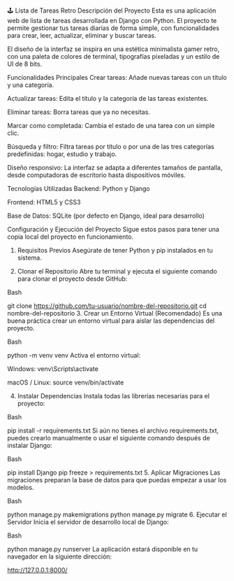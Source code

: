🕹️ Lista de Tareas Retro
Descripción del Proyecto
Esta es una aplicación web de lista de tareas desarrollada en Django con Python. El proyecto te permite gestionar tus tareas diarias de forma simple, con funcionalidades para crear, leer, actualizar, eliminar y buscar tareas.

El diseño de la interfaz se inspira en una estética minimalista gamer retro, con una paleta de colores de terminal, tipografías pixeladas y un estilo de UI de 8 bits.

Funcionalidades Principales
Crear tareas: Añade nuevas tareas con un título y una categoría.

Actualizar tareas: Edita el título y la categoría de las tareas existentes.

Eliminar tareas: Borra tareas que ya no necesitas.

Marcar como completada: Cambia el estado de una tarea con un simple clic.

Búsqueda y filtro: Filtra tareas por título o por una de las tres categorías predefinidas: hogar, estudio y trabajo.

Diseño responsivo: La interfaz se adapta a diferentes tamaños de pantalla, desde computadoras de escritorio hasta dispositivos móviles.

Tecnologías Utilizadas
Backend: Python y Django

Frontend: HTML5 y CSS3

Base de Datos: SQLite (por defecto en Django, ideal para desarrollo)

Configuración y Ejecución del Proyecto
Sigue estos pasos para tener una copia local del proyecto en funcionamiento.

1. Requisitos Previos
Asegúrate de tener Python y pip instalados en tu sistema.

2. Clonar el Repositorio
Abre tu terminal y ejecuta el siguiente comando para clonar el proyecto desde GitHub:

Bash

git clone https://github.com/tu-usuario/nombre-del-repositorio.git
cd nombre-del-repositorio
3. Crear un Entorno Virtual (Recomendado)
Es una buena práctica crear un entorno virtual para aislar las dependencias del proyecto.

Bash

python -m venv venv
Activa el entorno virtual:

Windows: venv\Scripts\activate

macOS / Linux: source venv/bin/activate

4. Instalar Dependencias
Instala todas las librerías necesarias para el proyecto:

Bash

pip install -r requirements.txt
Si aún no tienes el archivo requirements.txt, puedes crearlo manualmente o usar el siguiente comando después de instalar Django:

Bash

pip install Django
pip freeze > requirements.txt
5. Aplicar Migraciones
Las migraciones preparan la base de datos para que puedas empezar a usar los modelos.

Bash

python manage.py makemigrations
python manage.py migrate
6. Ejecutar el Servidor
Inicia el servidor de desarrollo local de Django:

Bash

python manage.py runserver
La aplicación estará disponible en tu navegador en la siguiente dirección:

http://127.0.0.1:8000/
